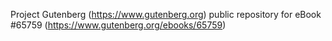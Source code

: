 Project Gutenberg (https://www.gutenberg.org) public repository for
eBook #65759 (https://www.gutenberg.org/ebooks/65759)
